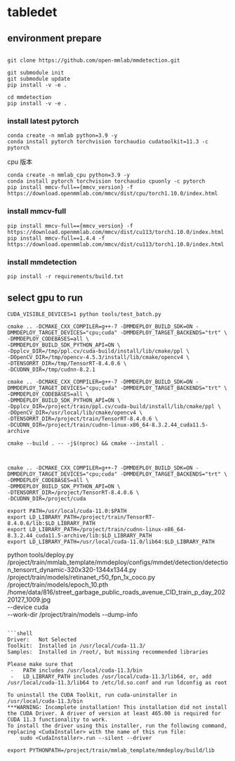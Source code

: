 # tabledet

## environment prepare


```shell

git clone https://github.com/open-mmlab/mmdetection.git

git submodule init
git submodule update
pip install -v -e .

cd mmdetection
pip install -v -e .

```

### install latest pytorch

```shell
conda create -n mmlab python=3.9 -y
conda install pytorch torchvision torchaudio cudatoolkit=11.3 -c pytorch
```

cpu 版本

```shell
conda create -n mmlab_cpu python=3.9 -y
conda install pytorch torchvision torchaudio cpuonly -c pytorch
pip install mmcv-full=={mmcv_version} -f https://download.openmmlab.com/mmcv/dist/cpu/torch1.10.0/index.html

```

### install mmcv-full

```shell
pip install mmcv-full=={mmcv_version} -f https://download.openmmlab.com/mmcv/dist/cu113/torch1.10.0/index.html
pip install mmcv-full==1.4.4 -f https://download.openmmlab.com/mmcv/dist/cu113/torch1.10.0/index.html
```

### install mmdetection

```shell
pip install -r requirements/build.txt
```

## select gpu to run

```shell
CUDA_VISIBLE_DEVICES=1 python tools/test_batch.py
```

```shell
cmake .. -DCMAKE_CXX_COMPILER=g++-7 -DMMDEPLOY_BUILD_SDK=ON -DMMDEPLOY_TARGET_DEVICES="cpu;cuda" -DMMDEPLOY_TARGET_BACKENDS="trt" \
-DMMDEPLOY_CODEBASES=all \
-DMMDEPLOY_BUILD_SDK_PYTHON_API=ON \
-Dpplcv_DIR=/tmp/ppl.cv/cuda-build/install/lib/cmake/ppl \
-DOpenCV_DIR=/tmp/opencv-4.5.3/install/lib/cmake/opencv4 \
-DTENSORRT_DIR=/tmp/TensorRT-8.4.0.6 \
-DCUDNN_DIR=/tmp/cudnn-8.2.1

cmake .. -DCMAKE_CXX_COMPILER=g++-7 -DMMDEPLOY_BUILD_SDK=ON -DMMDEPLOY_TARGET_DEVICES="cpu;cuda" -DMMDEPLOY_TARGET_BACKENDS="trt" \
-DMMDEPLOY_CODEBASES=all \
-DMMDEPLOY_BUILD_SDK_PYTHON_API=ON \
-Dpplcv_DIR=/project/train/ppl.cv/cuda-build/install/lib/cmake/ppl \
-DOpenCV_DIR=/usr/local/lib/cmake/opencv4 \
-DTENSORRT_DIR=/project/train/TensorRT-8.4.0.6 \
-DCUDNN_DIR=/project/train/cudnn-linux-x86_64-8.3.2.44_cuda11.5-archive

cmake --build . -- -j$(nproc) && cmake --install .



cmake .. -DCMAKE_CXX_COMPILER=g++-7 -DMMDEPLOY_BUILD_SDK=ON -DMMDEPLOY_TARGET_DEVICES="cpu;cuda" -DMMDEPLOY_TARGET_BACKENDS="trt" \
-DMMDEPLOY_CODEBASES=all \
-DMMDEPLOY_BUILD_SDK_PYTHON_API=ON \
-DTENSORRT_DIR=/project/TensorRT-8.4.0.6 \
-DCUDNN_DIR=/project/cuda

export PATH=/usr/local/cuda-11.0:$PATH
export LD_LIBRARY_PATH=/project/train/TensorRT-8.4.0.6/lib:$LD_LIBRARY_PATH
export LD_LIBRARY_PATH=/project/train/cudnn-linux-x86_64-8.3.2.44_cuda11.5-archive/lib:$LD_LIBRARY_PATH
export LD_LIBRARY_PATH=/usr/local/cuda-11.0/lib64:$LD_LIBRARY_PATH

```



python tools/deploy.py \
/project/train/mmlab_template/mmdeploy/configs/mmdet/detection/detection_tensorrt_dynamic-320x320-1344x1344.py  \
/project/train/models/retinanet_r50_fpn_1x_coco.py \
/project/train/models/epoch_10.pth \
/home/data/816/street_garbage_public_roads_avenue_CID_train_p_day_20220127_1009.jpg \
--device cuda \
--work-dir /project/train/models --dump-info
```

```shell
Driver:   Not Selected
Toolkit:  Installed in /usr/local/cuda-11.3/
Samples:  Installed in /root/, but missing recommended libraries

Please make sure that
 -   PATH includes /usr/local/cuda-11.3/bin
 -   LD_LIBRARY_PATH includes /usr/local/cuda-11.3/lib64, or, add /usr/local/cuda-11.3/lib64 to /etc/ld.so.conf and run ldconfig as root

To uninstall the CUDA Toolkit, run cuda-uninstaller in /usr/local/cuda-11.3/bin
***WARNING: Incomplete installation! This installation did not install the CUDA Driver. A driver of version at least 465.00 is required for CUDA 11.3 functionality to work.
To install the driver using this installer, run the following command, replacing <CudaInstaller> with the name of this run file:
    sudo <CudaInstaller>.run --silent --driver
```

```shell
export PYTHONPATH=/project/train/mmlab_template/mmdeploy/build/lib

```